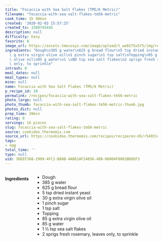 ```yaml
---
title: "Focaccia with Sea Salt Flakes (TM5/6 Metric)"
filename: "focaccia-with-sea-salt-flakes-tm56-metric"
cook_time: 1h 40min
created: '2020-02-03 15:57:25'
created_ts: 1580745445
description: null
difficulty: Easy
favorite: 0
image_url: https://assets.tmecosys.com/image/upload/t_web575x575/img/recipe/ras/Assets/63D3854D-D39C-4999-9DC0-AFF9583DB3F7/Derivates/BF9507B3-F2C0-4262-8346-649A5F980789.jpg
ingredients: "Dough\n385 g water\n625 g bread flour\n5 tsp dried instant yeast\n30\
  \ g extra virgin olive oil\n1 pinch sugar\n1 tsp salt\nTopping\n85 g extra virgin\
  \ olive oil\n85 g water\n1 \xBD tsp sea salt flakes\n2 sprigs fresh rosemary, leaves\
  \ only, to sprinkle"
intrash: 0
meal_dates: null
meal_types: null
mine: null
name: Focaccia with Sea Salt Flakes (TM5/6 Metric)
p_recipe_id: 10
permalink: /recipes/focaccia-with-sea-salt-flakes-tm56-metric
photo_large: null
photo_thumb: focaccia-with-sea-salt-flakes-tm56-metric-thumb.jpg
photos_dict: null
prep_time: 20min
rating: 0
servings: 16 pieces
slug: focaccia-with-sea-salt-flakes-tm56-metric
source: cookidoo.thermomix.com
source_url: https://cookidoo.thermomix.com/recipes/recipe/en-US/r549314
tags:
- egg
total_time: ''
type: null
uid: 36EEF368-2999-4FC2-B88B-4AD61AF24856-408-00004F8001BD0EF3
---
```

<div class="large-8 medium-7 columns" id="writeup">	</div><!-- #writeup -->
</div><!-- #row-one -->
<div class="row" id="row-two">	<div class="medium-4 small-5 columns" id="ingredients"><h4>Ingredients</h4><div class="box box-ingredients content"><ul>
<li>Dough</li>
<li>385 g water</li>
<li>625 g bread flour</li>
<li>5 tsp dried instant yeast</li>
<li>30 g extra virgin olive oil</li>
<li>1 pinch sugar</li>
<li>1 tsp salt</li>
<li>Topping</li>
<li>85 g extra virgin olive oil</li>
<li>85 g water</li>
<li>1 ½ tsp sea salt flakes</li>
<li>2 sprigs fresh rosemary, leaves only, to sprinkle</li>
</ul>
</div>	</div>	<div class="medium-6 small-7 columns" id="directions">	</div>